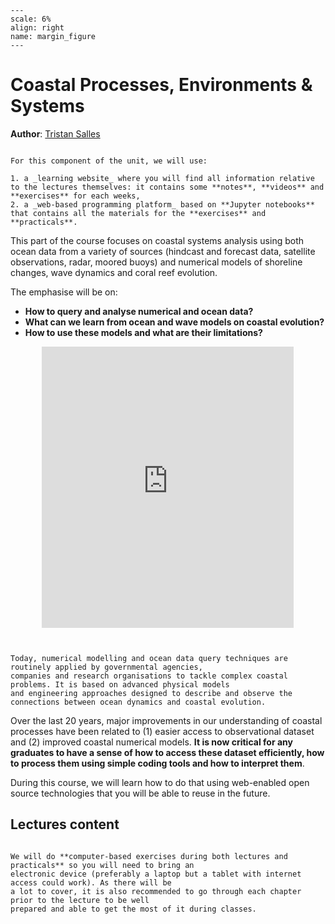 ```{figure} _static/usyd.png
---
scale: 6%
align: right
name: margin_figure
---
```

Coastal Processes, Environments & Systems
=============================

**Author**: [Tristan Salles](https://www.sydney.edu.au/science/about/our-people/academic-staff/tristan-salles.html)



```{note} Course content

For this component of the unit, we will use:

1. a _learning website_ where you will find all information relative to the lectures themselves: it contains some **notes**, **videos** and **exercises** for each weeks,
2. a _web-based programming platform_ based on **Jupyter notebooks** that contains all the materials for the **exercises** and **practicals**.

```

This part of the course focuses on coastal systems analysis using both ocean data from a variety of sources
(hindcast and forecast data, satellite observations, radar, moored buoys) and numerical models of shoreline changes,
wave dynamics and coral reef evolution.

The emphasise will be on:

+ **How to query and analyse numerical and ocean data?**
+ **What can we learn from ocean and wave models on coastal evolution?**
+ **How to use these models and what are their limitations?**

<div style="text-align: center; margin-bottom: 2em;">
    <iframe width="80%" height="450"
    src="https://earth.nullschool.net/#current/ocean/primary/waves/overlay=currents/patterson=153.25,-29.90,1793/loc=152.789,-32.490"
    frameborder="0" allowfullscreen></iframe>
</div>


```{note}

Today, numerical modelling and ocean data query techniques are routinely applied by governmental agencies,
companies and research organisations to tackle complex coastal problems. It is based on advanced physical models
and engineering approaches designed to describe and observe the connections between ocean dynamics and coastal evolution.

```

Over the last 20 years, major improvements in our understanding of coastal
processes have been related to (1) easier access to observational dataset and (2) improved
coastal numerical models. **It is now critical for any graduates to have a sense of how to access
these dataset efficiently, how to process them using simple coding tools and how to interpret them**.

During this course, we will learn how to do that using web-enabled open source technologies that you will be able to reuse in the future.

## Lectures content


```{important}

We will do **computer-based exercises during both lectures and practicals** so you will need to bring an
electronic device (preferably a laptop but a tablet with internet access could work). As there will be
a lot to cover, it is also recommended to go through each chapter prior to the lecture to be well
prepared and able to get the most of it during classes.
```

<!-- Code is written in Python and accelerated using -->
<!-- JIT compilation via [Numba](http://numba.pydata.org/).  QuantEcon provides an -->
<!-- [introduction to these topics](https://python-programming.quantecon.org/). -->


```{tableofcontents}
```

